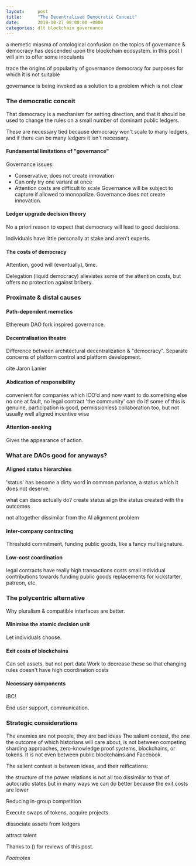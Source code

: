 ```yaml
---
layout:     post
title:      "The Decentralised Democratic Conceit"
date:       2019-10-27 00:00:00 +0000
categories: dlt blockchain governance
---
```


a memetic miasma of ontological confusion on the topics of governance &
democracy has descended upon the blockchain ecosystem.
in this post I will aim to offer some inoculants

trace the origins of popularity of governance
democracy for purposes for which it is not suitable

governance is being invoked as a solution to a problem which is not clear

### The democratic conceit

That democracy is a mechanism for setting direction, and that it should
be used to change the rules on a small number of dominant public ledgers.

These are necessary tied because democracy won't scale to many ledgers,
and if there can be many ledgers it isn't necessary.

#### Fundamental limitations of "governance"

 Governance issues:
- Conservative, does not create innovation
- Can only try one variant at once
- Attention costs are difficult to scale
Governance will be subject to capture if allowed to monopolize.
Governance does not create innovation.

#### Ledger upgrade decision theory

No a priori reason to expect that democracy will lead to good decisions.

Individuals have little personally at stake and aren't experts.

#### The costs of democracy

Attention, good will (eventually), time.

Delegation (liquid democracy) alleviates some of the attention costs,
but offers no protection against bribery.

### Proximate & distal causes

#### Path-dependent memetics

Ethereum DAO fork inspired governance.

#### Decentralisation theatre

Difference between architectural decentralization & "democracy".
Separate concerns of platform control and platform development.

cite Jaron Lanier

#### Abdication of responsibility

convenient for companies which ICO'd and now want to do something else
no one at fault, no legal contract
'the community' can do it!
some of this is genuine, participation is good, permissionless collaboration too,
but not usually well aligned incentive wise

#### Attention-seeking

Gives the appearance of action.

### What are DAOs good for anyways?

#### Aligned status hierarchies

'status' has become a dirty word in common parlance, a status which it does not deserve.

what can daos actually do? create status
align the status created with the outcomes

not altogether dissimilar from the AI alignment problem

#### Inter-company contracting

Threshold commitment, funding public goods, like a fancy multisignature.

#### Low-cost coordination

legal contracts have really high transactions costs
small individual contributions towards funding public goods
replacements for kickstarter, patreon, etc.

### The polycentric alternative

Why pluralism & compatible interfaces are better.

#### Minimise the atomic decision unit

Let individuals choose.

#### Exit costs of blockchains

Can sell assets, but not port data
Work to decrease these so that changing rules doesn't have high coordination costs

#### Necessary components

IBC!

End user support, communication.


### Strategic considerations

The enemies are not people, they are bad ideas
The salient contest, the one the outcome of which historians will care about,
is not between competing sharding approaches, zero-knowledge proof systems,
blockchains, or tokens. It is not even between public blockchains and Facebook.

The salient contest is between ideas, and their reifications:

the structure of the power relations is not all too dissimilar to that of autocratic states
but in many ways we can do better because the exit costs are lower

Reducing in-group competition

Execute swaps of tokens, acquire projects.

dissociate assets from ledgers

attract talent

Thanks to () for reviews of this post.

*Footnotes*
